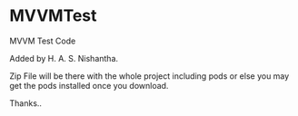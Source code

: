 # MVVMTest
MVVM Test Code

Added by H. A. S. Nishantha.

Zip File will be there with the whole project including pods
or else you may get the pods installed once you download. 


Thanks..
